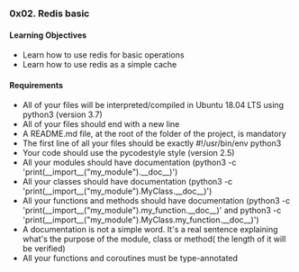 <h3>0x02. Redis basic</h3>

<h4>Learning Objectives</h4>
<ul>
<li>Learn how to use redis for basic operations</li>
<li>Learn how to use redis as a simple cache</li>
</ul>

<h4>Requirements</h4>
<ul>
<li>All of your files will be interpreted/compiled in Ubuntu 18.04 LTS using python3 (version 3.7)</li>
<li>All of your files should end with a new line</li>
<li>A README.md file, at the root of the folder of the project, is mandatory</li>
<li>The first line of all your files should be exactly #!/usr/bin/env python3</li>
<li>Your code should use the pycodestyle style (version 2.5)</li>
<li>All your modules should have documentation (python3 -c 'print(__import__("my_module").__doc__)')</li>
<li>All your classes should have documentation (python3 -c 'print(__import__("my_module").MyClass.__doc__)')</li>
<li>All your functions and methods should have documentation (python3 -c 'print(__import__("my_module").my_function.__doc__)' and python3 -c 'print(__import__("my_module").MyClass.my_function.__doc__)')</li>
<li>A documentation is not a simple word. It's a real sentence explaining what's the purpose of the module, class or method( the length of it will be verified)</li>
<li>All your functions and coroutines must be type-annotated</li>
</ul>

